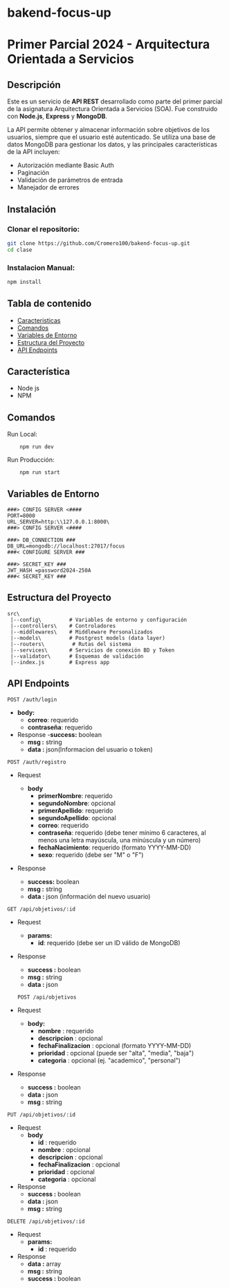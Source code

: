 # bakend-focus-up

# Primer Parcial 2024 - Arquitectura Orientada a Servicios

## Descripción

Este es un servicio de **API REST** desarrollado como parte del primer parcial de la asignatura Arquitectura Orientada a Servicios (SOA). Fue construido con **Node.js**, **Express** y **MongoDB**. 

La API permite obtener y almacenar información sobre objetivos de los usuarios, siempre que el usuario esté autenticado. Se utiliza una base de datos MongoDB para gestionar los datos, y las principales características de la API incluyen:

- Autorización mediante Basic Auth
- Paginación
- Validación de parámetros de entrada
- Manejador de errores

## Instalación

### Clonar el repositorio:

```bash
git clone https://github.com/Cromero100/bakend-focus-up.git
cd clase
```
### Instalacion Manual:

```bash
npm install
```
## Tabla de contenido

- [Caracteristicas](#Caracteristicas)
- [Comandos](#Comandos)
- [Variables de Entorno](#Variables-de-Entorno)
- [Estructura del Proyecto](#Estructura-del-Proyecto)
- [API Endpoints](#API-Endpoints)


## Característica
- Node js
- NPM

## Comandos
Run Local:
```
    npm run dev
```
Run Producción:
```
    npm run start
```

## Variables de Entorno
```
###> CONFIG SERVER <####
PORT=8000
URL_SERVER=http:\\127.0.0.1:8000\
###> CONFIG SERVER <####

###> DB_CONNECTION ### 
DB_URL=mongodb://localhost:27017/focus
###< CONFIGURE SERVER ###

###> SECRET_KEY ###
JWT_HASH =password2024-250A
###< SECRET_KEY ###
```
## Estructura del Proyecto

```
src\
 |--config\         # Variables de entorno y configuración 
 |--controllers\    # Controladores 
 |--middlewares\    # Middleware Personalizados
 |--models\         # Postgrest models (data layer) 
 |--routers\         # Rutas del sistema
 |--services\       # Servicios de conexión BD y Token 
 |--validator\      # Esquemas de validación
 |--index.js        # Express app
```

## API Endpoints
<code>POST /auth/login</code>
- **body:** 
    - **correo**:  requerido
    - **contraseña**: requerido
- Response
    -**success:** boolean   
    - **msg :** string
    - **data :** json(Informacion del usuario o token)

<code>POST /auth/registro</code>
- Request
    - **body**
      - **primerNombre**:  requerido
      - **segundoNombre**: opcional
      - **primerApellido**:  requerido
      - **segundoApellido**: opcional
      - **correo**:  requerido
      - **contraseña**: requerido (debe tener mínimo 6 caracteres, al menos una letra mayúscula, una minúscula y un número)
      - **fechaNacimiento**: requerido (formato YYYY-MM-DD)
      - **sexo**: requerido (debe ser "M" o "F")
        
        
- Response
    - **success:** boolean   
    - **msg :** string
    - **data :** json (información del nuevo usuario)
 

<code>GET /api/objetivos/:id</code> 
- Request
    - **params:**
        - **id**: requerido (debe ser un ID válido de MongoDB)
- Response
    - **success :** boolean
    - **msg :** string
    - **data :** json
 
  <code>POST /api/objetivos</code>
- Request
    - **body:**
        - **nombre** :  requerido
        - **descripcion** : opcional
        - **fechaFinalizacion** : opcional (formato YYYY-MM-DD)
        - **prioridad** : opcional (puede ser "alta", "media", "baja")
        - **categoria** : opcional (ej. "academico", "personal")
- Response
    - **success :** boolean
    - **data :** json
    - **msg :** string 

<code>PUT /api/objetivos/:id</code>
- Request
    - **body**
        - **id** :  requerido
        - **nombre** :  opcional
        - **descripcion** : opcional
        - **fechaFinalizacion** : opcional
        - **prioridad** : opcional
        - **categoria** : opcional 
- Response
    - **success :** boolean
    - **data :** json
    - **msg :** string 

<code>DELETE /api/objetivos/:id</code> 
- Request
    - **params:**
        - **id** : requerido 
- Response
    - **data :** array
    - **msg :** string 
    - **success :** boolean

